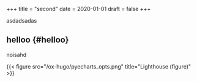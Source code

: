 +++
title = "second"
date = 2020-01-01
draft = false
+++

asdadsadas


## helloo {#helloo}

noisahd

{{< figure src="/ox-hugo/pyecharts_opts.png" title="Lighthouse (figure)" >}}
